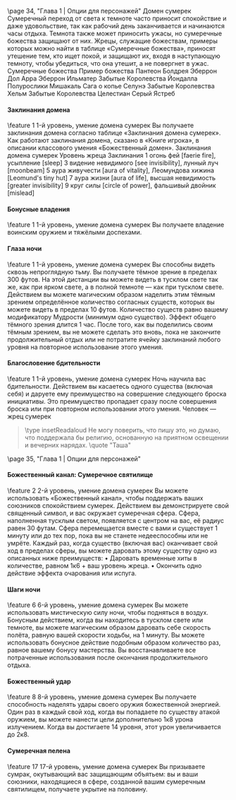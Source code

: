 
\page 34, "Глава 1 | Опции для персонажей"
Домен сумерек
Сумеречный переход от света к темноте часто приносит спокойствие и даже удовольствие, так как рабочий день заканчивается и начинаются часы отдыха. Темнота также может приносить ужасы, но сумеречные божества защищают от них.
Жрецы, служащие божествам, примеры которых можно найти в таблице «Сумеречные божества»,
приносят утешение тем, кто ищет покой, и защищают их, входя в наступающую темноту, чтобы убедиться, что она утешит, а не повергнет в ужас.
Сумеречные божества
Пример божества Пантеон
Болдрея Эберрон
Дол Арра Эберрон
Ильматер Забытые Королевства
Йондалла Полурослики
Мишакаль Сага о копье
Селунэ Забытые Королевства
Хельм Забытые Королевства
Целестиан Серый Ястреб
#### Заклинания домена
\feature 1
1-й уровень, умение домена сумерек
Вы получаете заклинания домена согласно таблице
«Заклинания домена сумерек». Как работают заклинания домена, сказано в «Книге игрока», в описании классового умения «Божественный домен».
Заклинания домена сумерек
Уровень жреца Заклинания
1 огонь фей [faerie fire], усыпление [sleep]
3 видение невидимого [see invisibility], лунный луч [moonbeam]
5 аура живучести [aura of vitality], Леомундова хижина [Leomund's tiny hut]
7 аура жизни [aura of life], высшая невидимость
[greater invisibility]
9 круг силы [circle of power], фальшивый двойник
[mislead]
#### Бонусные владения
\feature 1
1-й уровень, умение домена сумерек
Вы получаете владение воинским оружием и тяжёлыми доспехами.
#### Глаза ночи
\feature 1
1-й уровень, умение домена сумерек
Вы способны видеть сквозь непроглядную тьму. Вы получаете тёмное зрение в пределах 300 футов. На этой дистанции вы можете видеть в тусклом свете так же, как при ярком свете, а в полной темноте — как при тусклом свете.
Действием вы можете магическим образом наделить этим тёмным зрением определённое количество согласных существ, которых вы можете видеть в пределах 10 футов. Количество существ равно вашему модификатору Мудрости (минимум одно существо). Эффект общего тёмного зрения длится
1 час. После того, как вы поделились своим тёмным зрением, вы не можете сделать это вновь, пока не закончите продолжительный отдых или не потратите ячейку заклинаний любого уровня на повторное использование этого умения.
#### Благословение бдительности
\feature 1
1-й уровень, умение домена сумерек
Ночь научила вас бдительности. Действием вы касаетесь одного существа (включая себя) и даруете ему преимущество на совершение следующего броска инициативы. Это преимущество пропадает сразу после совершения броска или при повторном использовании этого умения.
Человек — жрец сумерек
> \type insetReadaloud
> Не могу поверить, что пишу это, но думаю, что поддержала бы религию, основанную на приятном освещении и вечерних нарядах.
> \quote "Таша"

\page 35, "Глава 1 | Опции для персонажей"
#### Божественный канал: Сумеречное святилище
\feature 2
2-й уровень, умение домена сумерек
Вы можете использовать «Божественный канал»,
чтобы поддержать ваших союзников спокойствием сумерек.
Действием вы демонстрируете свой священный символ, и вас окружает сумеречная сфера. Сфера, наполненная тусклым светом, появляется с центром на вас, её радиус равен 30 футам. Сфера перемещается вместе с вами и существует 1 минуту или до тех пор, пока вы не станете недееспособны или не умрёте. Каждый раз, когда существо (включая вас) оканчивает свой ход в пределах сферы, вы можете даровать этому существу одно из описанных ниже преимуществ:
• Даровать временные хиты в количестве, равном
1к6 + ваш уровень жреца.
• Окончить одно действие эффекта очарования или испуга.
#### Шаги ночи
\feature 6
6-й уровень, умение домена сумерек
Вы можете использовать мистическую силу ночи, чтобы подняться в воздух. Бонусным действием, когда вы находитесь в тусклом свете или темноте, вы можете магическим образом даровать себе скорость полёта, равную вашей скорости ходьбы, на 1 минуту. Вы можете использовать бонусное действие подобным образом количество раз, равное вашему бонусу мастерства. Вы восстанавливаете все потраченные использования после окончания продолжительного отдыха.
#### Божественный удар
\feature 8
8-й уровень, умение домена сумерек
Вы получаете способность наделять удары своего оружия божественной энергией. Один раз в каждый свой ход, когда вы попадаете по существу атакой оружием, вы можете нанести цели дополнительно 1к8 урона излучением. Когда вы достигаете
14 уровня, этот урон увеличивается до 2к8.
#### Сумеречная пелена
\feature 17
17-й уровень, умение домена сумерек
Вы призываете сумрак, окутывающий вас защищающим объятьем: вы и ваши союзники, находящиеся в сфере, созданной вашим сумеречным святилищем, получаете укрытие на половину.
